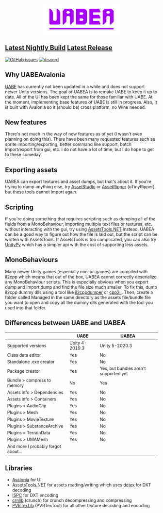 <p style="text-align: center"><img src="UABEAvalonia/Assets/logo.png" /></p>

## [Latest Nightly Build](https://nightly.link/nesrak1/UABEA/workflows/dotnet-desktop/master/uabea-windows.zip) [Latest Release](https://github.com/nesrak1/UABEA/releases)

[![GitHub issues](https://img.shields.io/github/issues/nesrak1/UABEA?logo=GitHub&style=flat-square)](https://github.com/nesrak1/UABEA/issues) [![discord](https://img.shields.io/discord/862035581491478558?label=discord&logo=discord&logoColor=FFFFFF&style=flat-square)](https://discord.gg/hd9VdswwZs)

## Why UABEAvalonia

[UABE](https://github.com/DerPopo/UABE) has currently not been updated in a while and does not support newer Unity versions. The goal of UABEA is to remake UABE to keep it up to date. All of the UI has been kept the same for those familiar with UABE. At the moment, implementing base features of UABE is still in progress. Also, it is built with Avalonia so it (should be) cross platform, no Wine needed.

## New features

There's not much in the way of new features as of yet (I wasn't even planning on doing this). There have been many requested features such as sprite importing/exporting, better command line support, batch import/export from gui, etc. I do not have a lot of time, but I do hope to get to these someday.

## Exporting assets

UABEA can export textures and asset dumps, but that's about it. If you're trying to dump anything else, try [AssetStudio](https://github.com/Perfare/AssetStudio) or [AssetRipper](https://github.com/ds5678/AssetRipper) (uTinyRipper), but these tools cannot import again. 

## Scripting

If you're doing something that requires scripting such as dumping all of the fields from a MonoBehaviour, importing multiple text files or textures, etc. without interacting with the gui, try using [AssetsTools.NET](https://github.com/nesrak1/AssetsTools.NET) instead. UABEA can be a good way to figure out how the file is laid out, but the script can be written with AssetsTools. If AssetsTools is too complicated, you can also try [UnityPy](https://github.com/K0lb3/UnityPy) which has a simpler api with the cost of supporting less assets.

## MonoBehaviours

Many newer Unity games (especially non-pc games) are compiled with il2cpp which means that out of the box, UABEA cannot correctly deserialize any MonoBehaviour scripts. This is especially obvious when you export dump and import dump and find the file size much smaller. To fix this, dump il2cpp dummy dlls using a tool like [il2cppdumper](https://github.com/Perfare/Il2CppDumper) or [cpp2il](https://github.com/SamboyCoding/Cpp2IL). Then, create a folder called Managed in the same directory as the assets file/bundle file you want to open and copy all the dummy dlls generated with the tool you used into that folder.

## Differences between UABE and UABEA

|                                     | UABE           | UABEA                                 |
| ----------------------------------- | -------------- | ------------------------------------- |
| Supported versions                  | Unity 4-2019.3 | Unity 5-2020.3                        |
| Class data editor                   | Yes            | No                                    |
| Standalone .exe creator             | Yes            | No                                    |
| Package creator                     | Yes            | Yes, but bundles aren't supported yet |
| Bundle > compress to memory         | No             | Yes                                   |
| Assets info > Dependencies          | Yes            | No                                    |
| Assets info > Containers            | Yes            | No                                    |
| Plugins > AudioClip                 | Yes            | No                                    |
| Plugins > Mesh                      | Yes            | No                                    |
| Plugins > MovieTexture              | Yes            | No                                    |
| Plugins > SubstanceArchive          | Yes            | No                                    |
| Plugins > TerrainData               | Yes            | No                                    |
| Plugins > UMAMesh                   | Yes            | No                                    |
| And more I probably forgot about... |                |                                       |

## Libraries

* [Avalonia](https://github.com/AvaloniaUI/Avalonia) for UI
* [AssetsTools.NET](https://github.com/nesrak1/AssetsTools.NET) for assets reading/writing which uses [detex](https://github.com/hglm/detex) for DXT decoding
* [ISPC](https://github.com/GameTechDev/ISPCTextureCompressor) for DXT encoding
* [crnlib](https://github.com/Unity-Technologies/crunch/tree/unity) (crunch) for crunch decompressing and compressing
* [PVRTexLib](https://developer.imaginationtech.com/downloads/) (PVRTexTool) for all other texture decoding and encoding